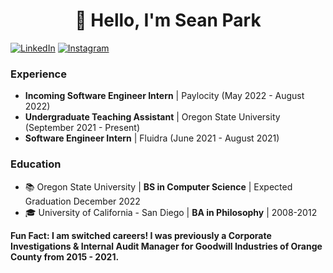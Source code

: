 <h1 align="center"> 👋 Hello, I'm Sean Park</h1>

[![LinkedIn](https://img.shields.io/badge/linkedin-%230077B5.svg?style=for-the-badge&logo=linkedin&logoColor=white)](http://www.linkedin.com/in/seanypark)
[![Instagram](https://img.shields.io/static/v1?style=for-the-badge&message=Instagram&color=E4405F&logo=Instagram&logoColor=FFFFFF&label=)](https://www.instagram.com/librvry_pictures)

### Experience
- **Incoming Software Engineer Intern** | Paylocity (May 2022 - August 2022)
- **Undergraduate Teaching Assistant** | Oregon State University (September 2021 - Present)
- **Software Engineer Intern** | Fluidra (June 2021 - August 2021)

### Education
- 📚 Oregon State University | **BS in Computer Science** | Expected Graduation December 2022
- 🎓 University of California - San Diego | **BA in Philosophy** | 2008-2012

**Fun Fact:  I am switched careers!  I was previously a Corporate Investigations & Internal Audit Manager for Goodwill Industries of Orange County from 2015 - 2021.**
